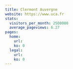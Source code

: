 ```yaml
---
title: Clermont Auvergne
website: https://www.uca.fr
stats:
  visitors_per_month: 2500000
  average_pageviews: 6.27
pages:
  home: 
    url: 
    ko: 0
  legal: 
    url: 
    ko: 0
---
```

